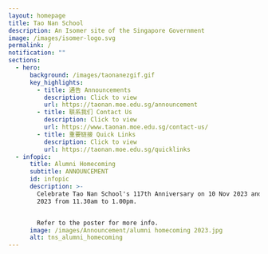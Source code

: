 ```yaml
---
layout: homepage
title: Tao Nan School
description: An Isomer site of the Singapore Government
image: /images/isomer-logo.svg
permalink: /
notification: ""
sections:
  - hero:
      background: /images/taonanezgif.gif
      key_highlights:
        - title: 通告 Announcements
          description: Click to view
          url: https://taonan.moe.edu.sg/announcement
        - title: 联系我们 Contact Us
          description: Click to view
          url: https://www.taonan.moe.edu.sg/contact-us/
        - title: 重要链接 Quick Links
          description: Click to view
          url: https://taonan.moe.edu.sg/quicklinks
  - infopic:
      title: Alumni Homecoming
      subtitle: ANNOUNCEMENT
      id: infopic
      description: >-
        Celebrate Tao Nan School's 117th Anniversary on 10 Nov 2023 and 14 Nov
        2023 from 11.30am to 1.00pm.


        Refer to the poster for more info.
      image: /images/Announcement/alumni homecoming 2023.jpg
      alt: tns_alumni_homecoming
---
```


